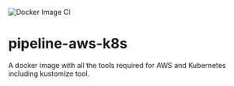 ![Docker Image CI](https://github.com/virta-ltd/pipeline-aws-k8s/workflows/Docker%20Image%20CI/badge.svg)

# pipeline-aws-k8s
A docker image with all the tools required for AWS and Kubernetes including kustomize tool.
